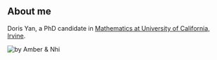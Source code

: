 <!--
[**Home**](https://dyan233.github.io)
[**CV**](https://dyan233.github.io/CV)
[**Teaching**](https://dyan233.github.io/teaching)
[**Gallery**](https://dyan233.github.io/gallery)
-->

## About me

Doris Yan, a PhD candidate in [Mathematics at University of California, Irvine](https://www.math.uci.edu/). 

![by Amber & Nhi](blob/main/logo_l.jpg)
